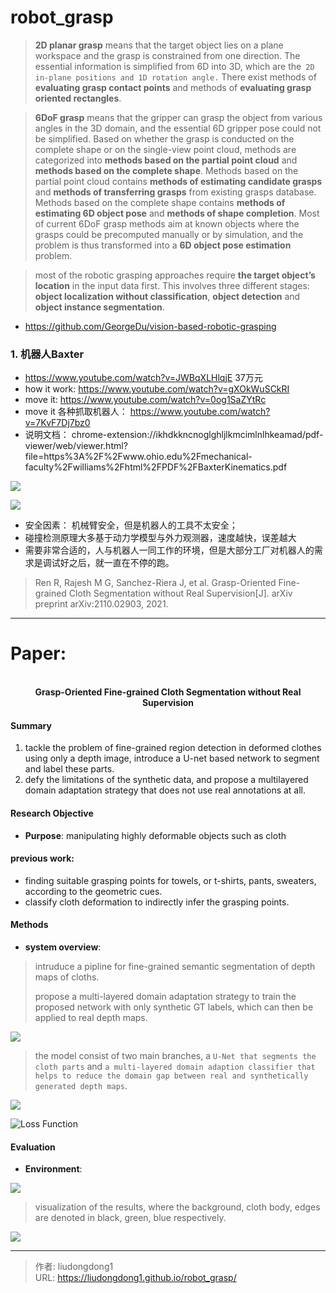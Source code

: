 # robot_grasp


> **2D planar grasp** means that the target object lies on a plane workspace and the grasp is constrained from one direction. The essential information is simplified from 6D into 3D, which are the` 2D in-plane positions and 1D rotation angle.` There exist methods of **evaluating grasp contact points** and methods of **evaluating grasp oriented rectangles**.

> **6DoF grasp** means that the gripper can grasp the object from various angles in the 3D domain, and the essential 6D gripper pose could not be simplified. Based on whether the grasp is conducted on the complete shape or on the single-view point cloud, methods are categorized into **methods based on the partial point cloud** and **methods based on the complete shape**. Methods based on the partial point cloud contains **methods of estimating candidate grasps** and **methods of transferring grasps** from existing grasps database. Methods based on the complete shape contains **methods of estimating 6D object pose** and **methods of shape completion**. Most of current 6DoF grasp methods aim at known objects where the grasps could be precomputed manually or by simulation, and the problem is thus transformed into a **6D object pose estimation** problem.

> most of the robotic grasping approaches require **the target object’s location** in the input data first. This involves three different stages: **object localization without classification**, **object detection** and **object instance segmentation**. 

- https://github.com/GeorgeDu/vision-based-robotic-grasping

### 1. 机器人Baxter

- https://www.youtube.com/watch?v=JWBqXLHlqjE   37万元
- how it work: https://www.youtube.com/watch?v=gXOkWuSCkRI
- move it: https://www.youtube.com/watch?v=0og1SaZYtRc
- move it 各种抓取机器人： https://www.youtube.com/watch?v=7KvF7Dj7bz0
- 说明文档： chrome-extension://ikhdkkncnoglghljlkmcimlnlhkeamad/pdf-viewer/web/viewer.html?file=https%3A%2F%2Fwww.ohio.edu%2Fmechanical-faculty%2Fwilliams%2Fhtml%2FPDF%2FBaxterKinematics.pdf

![](https://lddpicture.oss-cn-beijing.aliyuncs.com/picture/007Ys3FFgy1gpucfvtvrtj30fq0l80yp.jpg)

![](https://lddpicture.oss-cn-beijing.aliyuncs.com/picture/image-20211102104626410.png)

- 安全因素： 机械臂安全，但是机器人的工具不太安全；
- 碰撞检测原理大多基于动力学模型与外力观测器，速度越快，误差越大
- 需要非常合适的，人与机器人一同工作的环境，但是大部分工厂对机器人的需求是调试好之后，就一直在不停的跑。

> Ren R, Rajesh M G, Sanchez-Riera J, et al. Grasp-Oriented Fine-grained Cloth Segmentation without Real Supervision[J]. arXiv preprint arXiv:2110.02903, 2021. 

------

# Paper: 

<div align=center>
<br/>
<b>Grasp-Oriented Fine-grained Cloth Segmentation without Real Supervision</b>
</div>


#### Summary

1. tackle the problem of fine-grained region detection in deformed clothes using only a depth image, introduce a U-net based network to segment and label these parts.
2. defy the limitations of the synthetic data, and propose a multilayered domain adaptation strategy that does not use real annotations at all.

#### Research Objective

- **Purpose**:   manipulating highly deformable objects such as cloth

#### previous work:

- finding suitable grasping points for towels, or t-shirts, pants, sweaters, according to the geometric cues.
- classify cloth deformation to indirectly infer the grasping points.

#### Methods

- **system overview**:

> intruduce a pipline for fine-grained semantic segmentation of depth maps of cloths.
>
> propose a multi-layered domain adaptation strategy to train the proposed network with only synthetic GT labels, which can then be applied to real depth maps.

![](https://lddpicture.oss-cn-beijing.aliyuncs.com/picture/image-20211106160816108.png)

> the model consist of two main branches, a `U-Net that segments the cloth parts` and `a multi-layered domain adaption classifier that helps to reduce the domain gap between real and synthetically generated depth maps`.

![](https://lddpicture.oss-cn-beijing.aliyuncs.com/picture/image-20211106162315246.png)

![Loss Function](https://lddpicture.oss-cn-beijing.aliyuncs.com/picture/image-20211106163024432.png)

#### Evaluation

  - **Environment**:   

![](https://lddpicture.oss-cn-beijing.aliyuncs.com/picture/image-20211106163204508.png)

> visualization of the results, where the background, cloth body, edges are denoted in black, green, blue respectively.

![](https://lddpicture.oss-cn-beijing.aliyuncs.com/picture/image-20211106163303339.png)



---

> 作者: liudongdong1  
> URL: https://liudongdong1.github.io/robot_grasp/  

